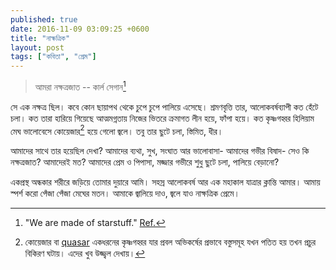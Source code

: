 ```yaml
---
published: true
date: 2016-11-09 03:09:25 +0600
title: "নাক্ষত্রিক"
layout: post
tags: ["কবিতা", "প্রেম"]
---
```

> আমরা নক্ষত্রজাত -- কার্ল সেগান[^1]

সে এক নক্ষত্র ছিল।
কবে কোন ছায়াপথ থেকে চুপে চুপে পালিয়ে এসেছে।
শ্রমণবৃত্তি তার, আলোকবর্ষব্যাপী কত হেঁটে চলা।
কত তারা হারিয়ে গিয়েছে
আত্মমগ্নতায় নিজের ভিতরে
ক্রমাগত লীন হয়ে, ফাঁপা হয়ে।
কত কৃষ্ণগহ্বর হিলিয়াম মেঘ ভালোবেসে
কোয়েজার[^2] হয়ে গেলো জ্বলে।
তবু তার ছুটে চলা, স্তিমিত, ধীর।

আমাদের সাথে তার হয়েছিল দেখা?
আমাদের ব্যথা, সুখ, সংঘাত আর ভালোবাসা-
আমাদের গভীর বিষাদ-
সেও কি নক্ষত্রজাত? আমাদেরই মত?
আমাদের প্রেম ও পিপাসা,
মজ্জার গভীরে শুধু ছুটে চলা, পালিয়ে বেড়ানো?

একপ্রস্থ অন্ধকার শরীরে জড়িয়ে
তোমার দুয়ারে আমি।
সহস্র আলোকবর্ষ
আর এক মহাকাল যাত্রার ক্লান্তি আমার।
আমায় স্পর্শ করো
পেঁজা পেঁজা মেঘের মতন।
আমাকে জ্বালিয়ে দাও, জ্বলে যাও
নাক্ষত্রিক প্রেমে।

[^1]: "We are made of starstuff." [Ref.](https://www.goodreads.com/quotes/144310-the-nitrogen-in-our-dna-the-calcium-in-our-teeth)
[^2]: কোয়েজার বা [quasar](https://en.wikipedia.org/wiki/Quasar) একধরনের কৃষ্ণগহ্বর যার প্রবল অভিকর্ষের প্রভাবে বস্তুসমূহ যখন পতিত হয় তখন প্রচুর বিকিরণ ঘটায়। এদের খুব উজ্জ্বল দেখায়।
